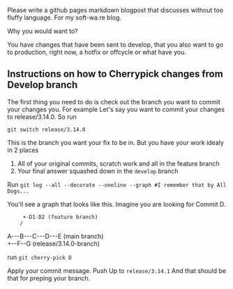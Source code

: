 Please write a github pages markdown blogpost that discusses without too fluffy language. For my soft-wa.re blog.

Why you would want to?

You have changes that have been sent to develop, that you also want to go to production, right now, a hotfix or offcycle or what have you.

## Instructions on how to Cherrypick changes from Develop branch


The first thing you need to do is check out the branch you want to commit your changes you. For example Let's say you want to commit your changes to release/3.14.0. So run 

`git switch release/3.14.0`

This is the branch you want your fix to be in.  But you have your work idealy in 2 places

1. All of your original commits, scratch work and all in the feature branch
2. Your final answer squashed down in the `develop` branch

Run `git log --all --decorate --oneline --graph #I remember that by All Dogs...`

You'll see a graph that looks like this. Imagine you are looking for Commit D.

         +-D1-D2 (feature branch)
        /
A---B---C---D---E (main branch)
\
 +--F--G (release/3.14.0-branch)

run `git cherry-pick D`

Apply your commit message.
Push Up to `release/3.14.1`
And that should be that for preping your branch.